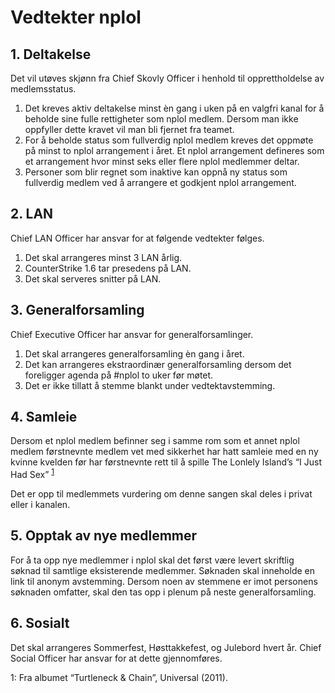 # Vedtekter nplol
## 1. Deltakelse

Det vil utøves skjønn fra Chief Skovly Officer i henhold til
opprettholdelse av medlemsstatus.

1. Det kreves aktiv deltakelse minst èn gang i uken
på en valgfri kanal for å beholde sine fulle rettigheter
som nplol medlem. Dersom man ikke oppfyller dette
kravet vil man bli fjernet fra teamet.    
2. For å beholde status som fullverdig nplol medlem
kreves det oppmøte på minst to nplol arrangement i
året. Et nplol arrangement defineres som et
arrangement hvor minst seks eller flere
nplol medlemmer deltar.    
3. Personer som blir regnet som inaktive kan oppnå ny
status som fullverdig medlem ved å arrangere et
godkjent nplol arrangement.

## 2. LAN

Chief LAN Officer har ansvar for at følgende vedtekter følges.

1. Det skal arrangeres minst 3 LAN årlig.   
2. CounterStrike 1.6 tar presedens på LAN.   
3. Det skal serveres snitter på LAN.   

## 3. Generalforsamling

Chief Executive Officer har ansvar for generalforsamlinger.

1. Det skal arrangeres generalforsamling èn gang i året.    
2. Det kan arrangeres ekstraordinær generalforsamling
dersom det foreligger agenda på #nplol to uker før
møtet.    
3. Det er ikke tillatt å stemme blankt under
vedtektavstemming.    

## 4. Samleie   

Dersom et nplol medlem befinner seg i samme rom som et
annet nplol medlem førstnevnte medlem vet med sikkerhet har
hatt samleie med en ny kvinne kvelden før har førstnevnte rett
til å spille The Lonlely Island’s “I Just Had Sex” <sup>[1](#songref)</sup>

Det er opp til medlemmets vurdering om denne sangen skal
deles i privat eller i kanalen.

## 5. Opptak av nye medlemmer
For å ta opp nye medlemmer i nplol skal det først være levert skriftlig
søknad til samtlige eksisterende medlemmer. Søknaden skal
inneholde en link til anonym avstemming. Dersom noen av
stemmene er imot personens søknaden omfatter, skal den tas
opp i plenum på neste generalforsamling.

## 6. Sosialt
Det skal arrangeres Sommerfest, Høsttakkefest, og Julebord
hvert år. Chief Social Officer har ansvar for at dette
gjennomføres.




<a name="songref">1</a>: Fra albumet “Turtleneck & Chain”, Universal (2011).
